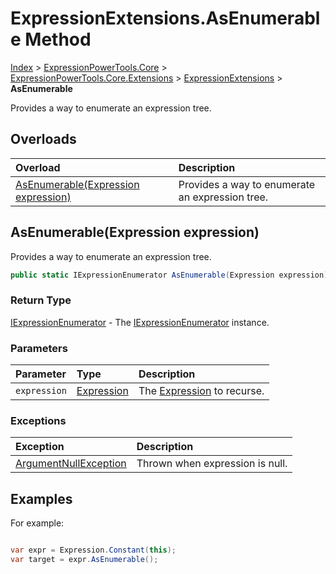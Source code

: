 ﻿# ExpressionExtensions.AsEnumerable Method

[Index](../index.md) > [ExpressionPowerTools.Core](ExpressionPowerTools.Core.a.md) > [ExpressionPowerTools.Core.Extensions](ExpressionPowerTools.Core.Extensions.n.md) > [ExpressionExtensions](ExpressionPowerTools.Core.Extensions.ExpressionExtensions.cs.md) > **AsEnumerable**

Provides a way to enumerate an expression tree.

## Overloads

| Overload | Description |
| :-- | :-- |
| [AsEnumerable(Expression expression)](#asenumerableexpression-expression) | Provides a way to enumerate an expression tree. |
## AsEnumerable(Expression expression)

Provides a way to enumerate an expression tree.

```csharp
public static IExpressionEnumerator AsEnumerable(Expression expression)
```

### Return Type

 [IExpressionEnumerator](ExpressionPowerTools.Core.Signatures.IExpressionEnumerator.i.md)  - The [IExpressionEnumerator](ExpressionPowerTools.Core.Signatures.IExpressionEnumerator.i.md) instance.

### Parameters

| Parameter | Type | Description |
| :-- | :-- | :-- |
| `expression` | [Expression](https://docs.microsoft.com/dotnet/api/system.linq.expressions.expression) | The [Expression](https://docs.microsoft.com/dotnet/api/system.linq.expressions.expression) to recurse. |

### Exceptions

| Exception | Description |
| :-- | :-- |
| [ArgumentNullException](https://docs.microsoft.com/dotnet/api/system.argumentnullexception) | Thrown when expression is null. |

## Examples

For example:

```csharp

var expr = Expression.Constant(this);
var target = expr.AsEnumerable();
            
```

